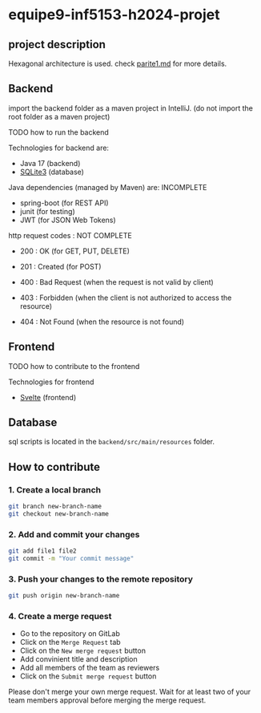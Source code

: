 # equipe9-inf5153-h2024-projet

## project description

Hexagonal architecture is used. check [parite1.md](partie1.md) for more details.



## Backend

import the backend folder as a maven project in IntelliJ.
(do not import the root folder as a maven project)

TODO how to run the backend

Technologies for backend are:

- Java 17 (backend)
- [SQLite3](https://www.sqlite.org/index.html) (database)

Java dependencies (managed by Maven) are: INCOMPLETE

- spring-boot (for REST API)
- junit (for testing)
- JWT (for JSON Web Tokens)

http request codes : NOT COMPLETE 

- 200 : OK (for GET, PUT, DELETE)
- 201 : Created (for POST)

- 400 : Bad Request (when the request is not valid by client)
- 403 : Forbidden (when the client is not authorized to access the resource)
- 404 : Not Found (when the resource is not found)


## Frontend

TODO how to contribute to the frontend

Technologies for frontend 

- [Svelte](https://learn.svelte.dev/tutorial/welcome-to-svelte) (frontend)

## Database

sql scripts is located in the `backend/src/main/resources` folder.

## How to contribute

### 1. Create a local branch

```bash
git branch new-branch-name
git checkout new-branch-name
```

### 2. Add and commit your changes

```bash
git add file1 file2
git commit -m "Your commit message"
```

### 3. Push your changes to the remote repository

```bash
git push origin new-branch-name
```

### 4. Create a merge request

- Go to the repository on GitLab
- Click on the `Merge Request` tab
- Click on the `New merge request` button
- Add convinient title and description
- Add all members of the team as reviewers
- Click on the `Submit merge request` button

Please don't merge your own merge request. Wait for at least two of your team members approval before merging the merge request.



